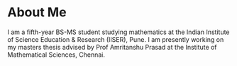 # About Me

I am a fifth-year BS-MS student studying mathematics at the Indian Institute of Science Education & Research (IISER), Pune. I am presently working on my masters thesis advised by Prof Amritanshu Prasad at the Institute of Mathematical Sciences, Chennai. 
